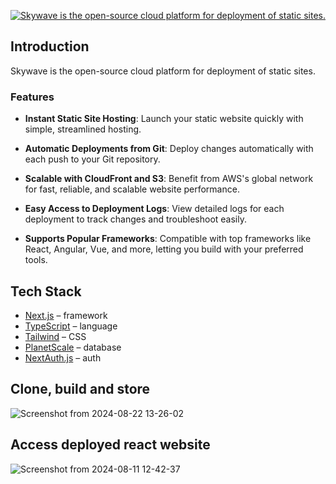 <p align='center'>
  <a href="https://skywave-web-app.vercel.app">
    <img alt="Skywave is the open-source cloud platform for deployment of static sites." 
      src="https://github.com/user-attachments/assets/0b575f6a-a02a-46cf-ab4f-bd05761b1d1e">
  </a>
</p>

## Introduction

Skywave is the open-source cloud platform for deployment of static sites.

### Features

- **Instant Static Site Hosting**: Launch your static website quickly with simple, streamlined hosting.

- **Automatic Deployments from Git**: Deploy changes automatically with each push to your Git repository.

- **Scalable with CloudFront and S3**: Benefit from AWS's global network for fast, reliable, and scalable website performance.

- **Easy Access to Deployment Logs**: View detailed logs for each deployment to track changes and troubleshoot easily.

- **Supports Popular Frameworks**: Compatible with top frameworks like React, Angular, Vue, and more, letting you build with your preferred tools.

## Tech Stack

- [Next.js](https://nextjs.org/) – framework
- [TypeScript](https://www.typescriptlang.org/) – language
- [Tailwind](https://tailwindcss.com/) – CSS
- [PlanetScale](https://planetscale.com/) – database
- [NextAuth.js](https://next-auth.js.org/) – auth

  
## Clone, build and store
![Screenshot from 2024-08-22 13-26-02](https://github.com/user-attachments/assets/ad4c0390-d615-4bf7-a5ea-70bcdab9bf1b)

## Access deployed react website
![Screenshot from 2024-08-11 12-42-37](https://github.com/user-attachments/assets/a0825e82-ec53-4385-b035-c312c4740ad4)

